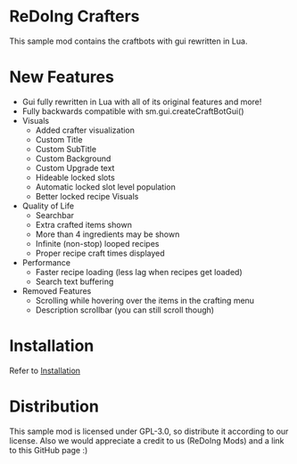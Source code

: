# ReDoIng Crafters
This sample mod contains the craftbots with gui rewritten in Lua.

# New Features
- Gui fully rewritten in Lua with all of its original features and more!
- Fully backwards compatible with sm.gui.createCraftBotGui()
- Visuals
	- Added crafter visualization
	- Custom Title
	- Custom SubTitle
	- Custom Background
	- Custom Upgrade text
	- Hideable locked slots
	- Automatic locked slot level population
	- Better locked recipe Visuals
- Quality of Life
	- Searchbar
	- Extra crafted items shown
	- More than 4 ingredients may be shown
	- Infinite (non-stop) looped recipes
	- Proper recipe craft times displayed
- Performance
	- Faster recipe loading (less lag when recipes get loaded)
	- Search text buffering
- Removed Features
	- Scrolling while hovering over the items in the crafting menu
	- Description scrollbar (you can still scroll though)
	
# Installation
Refer to [Installation](INSTALLATION.md)
	
# Distribution
This sample mod is licensed under GPL-3.0, so distribute it according to our license. Also we would appreciate a credit to us (ReDoIng Mods) and a link to this GitHub page :)
